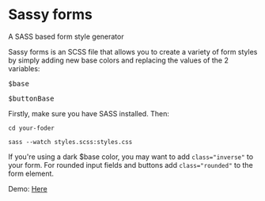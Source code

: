 Sassy forms
===========

A SASS based form style generator

Sassy forms is an SCSS file that allows you to create a variety of form styles by simply adding new base colors and replacing the values of the 2 variables:

<pre>$base</pre>
<pre>$buttonBase</pre>

Firstly, make sure you have SASS installed. Then:

<code>cd your-foder</code>

<code>sass --watch styles.scss:styles.css</code>

If you're using a dark $base color, you may want to add <code>class="inverse"</code> to your form. For rounded input fields and buttons add <code>class="rounded"</code> to the form element.

Demo: <a href="http://www.strategicdesignlab/sassy-forms" target="_blank">Here</a>
